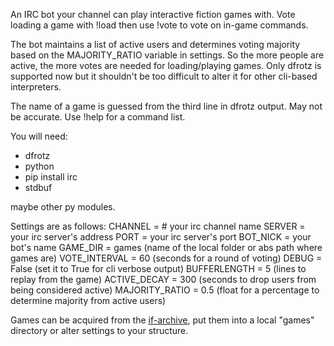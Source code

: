 An IRC bot your channel can play interactive fiction games with. Vote loading a game with !load <filename> then use !vote <command> to vote on in-game commands.

The bot maintains a list of active users and determines voting majority based on the MAJORITY_RATIO variable in settings. So the more people are active, the more votes are needed for loading/playing games. Only dfrotz is supported now but it shouldn't be too difficult to alter it for other cli-based interpreters.

The name of a game is guessed from the third line in dfrotz output. May not be accurate. Use !help for a command list.

You will need:
- dfrotz
- python
- pip install irc
- stdbuf

maybe other py modules.

Settings are as follows:
CHANNEL = # your irc channel name
SERVER = your irc server's address
PORT = your irc server's port
BOT_NICK = your bot's name
GAME_DIR = games (name of the local folder or abs path where games are)
VOTE_INTERVAL = 60 (seconds for a round of voting)
DEBUG = False (set it to True for cli verbose output)
BUFFERLENGTH = 5 (lines to replay from the game)
ACTIVE_DECAY = 300 (seconds to drop users from being considered active)
MAJORITY_RATIO = 0.5 (float for a percentage to determine majority from active users)

Games can be acquired from the [if-archive](https://www.ifarchive.org/indexes/if-archive/games/zcode/), put them into a local "games" directory or alter settings to your structure.
